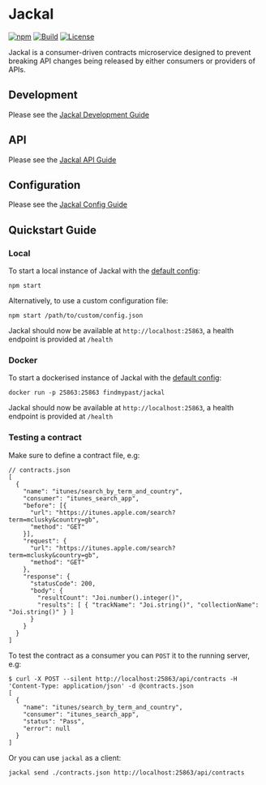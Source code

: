 # Jackal

[![npm](https://img.shields.io/npm/v/jackal.svg)](https://www.npmjs.com/package/jackal)
[![Build](https://img.shields.io/travis/findmypast-oss/jackal.svg)](https://travis-ci.org/findmypast-oss/jackal)
[![License](https://img.shields.io/github/license/findmypast-oss/jackal.svg)](https://github.com/findmypast-oss/jackal/blob/master/LICENSE)

Jackal is a consumer-driven contracts microservice designed to prevent breaking API changes being released by either consumers or providers of APIs.

## Development

Please see the [Jackal Development Guide](./docs/development.md)

## API

Please see the [Jackal API Guide](./docs/api.md)

## Configuration

Please see the [Jackal Config Guide](./docs/config.md)

## Quickstart Guide

### Local

To start a local instance of Jackal with the [default config](./examples/config.json):

```
npm start
```

Alternatively, to use a custom configuration file:

```
npm start /path/to/custom/config.json
```

Jackal should now be available at `http://localhost:25863`, a health endpoint is provided at `/health`

### Docker

To start a dockerised instance of Jackal with the [default config](./examples/config.json):

```
docker run -p 25863:25863 findmypast/jackal
```

Jackal should now be available at `http://localhost:25863`, a health endpoint is provided at `/health`

### Testing a contract

Make sure to define a contract file, e.g:

```
// contracts.json
[
  {
    "name": "itunes/search_by_term_and_country",
    "consumer": "itunes_search_app",
    "before": [{
      "url": "https://itunes.apple.com/search?term=mclusky&country=gb",
      "method": "GET"
    }],
    "request": {
      "url": "https://itunes.apple.com/search?term=mclusky&country=gb",
      "method": "GET"
    },
    "response": {
      "statusCode": 200,
      "body": {
        "resultCount": "Joi.number().integer()",
        "results": [ { "trackName": "Joi.string()", "collectionName": "Joi.string()" } ]
      }
    }
  }
]
```

To test the contract as a consumer you can `POST` it to the running server, e.g:

```
$ curl -X POST --silent http://localhost:25863/api/contracts -H 'Content-Type: application/json' -d @contracts.json
[
  {
    "name": "itunes/search_by_term_and_country",
    "consumer": "itunes_search_app",
    "status": "Pass",
    "error": null
  }
]

```

Or you can use `jackal` as a client:

```
jackal send ./contracts.json http://localhost:25863/api/contracts
```
